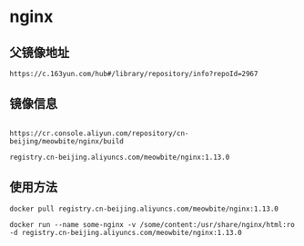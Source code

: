 # nginx

## 父镜像地址
```shell script
https://c.163yun.com/hub#/library/repository/info?repoId=2967
```
## 镜像信息
```shell script

https://cr.console.aliyun.com/repository/cn-beijing/meowbite/nginx/build

registry.cn-beijing.aliyuncs.com/meowbite/nginx:1.13.0

```

## 使用方法
```shell script
docker pull registry.cn-beijing.aliyuncs.com/meowbite/nginx:1.13.0

docker run --name some-nginx -v /some/content:/usr/share/nginx/html:ro -d registry.cn-beijing.aliyuncs.com/meowbite/nginx:1.13.0
```

